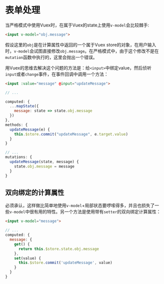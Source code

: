 # 表单处理

当严格模式中使用Vuex时，在属于Vuex的state上使用`v-model`会比较棘手:

```html
<input v-model="obj.message">
```

假设这里的`obj`是在计算属性中返回的一个属于Vuex store的对象，在用户输入时，`v-model`会试图直接修改`obj.message`。在严格模式中，由于这个修改不是在`mutation`函数中执行的，这里会抛出一个错误。

用Vuex的思维去解决这个问题的方法是：给`<input>`中绑定value，然后侦听`input`或者`change`事件，在事件回调中调用一个方法：

```html
<input :value="message" @input="updateMessage">
```

```js
// ...

computed: {
  ...mapState({
    message: state => state.obj.message
  })
},
methods: {
  updateMessage(e) {
    this.$store.commit("updateMessage", e.target.value)
  }
}
```

```js
// ...
mutations: {
  updateMessage(state, message) {
    state.obj.message = message
  }
}
```


## 双向绑定的计算属性

必须承认，这样做比简单地使用`v-model`+局部状态要啰嗦得多，并且也损失了一些`v-model`中很有用的特性。另一个方法是使用带有`setter`的双向绑定计算属性：

```html
<input v-model="message">
```

```js
// ...
computed: {
  message: {
    get() {
      return this.$store.state.obj.message
    },
    set(value) {
      this.$store.commit('updateMessage', value)
    }
  }
}
```
